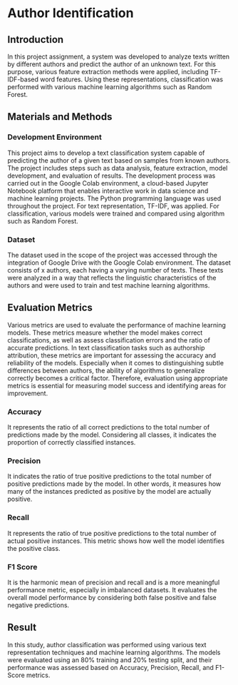 <h1> Author Identification </h1>

<h2>Introduction</h2>
In this project assignment, a system was developed to analyze texts written by different authors and predict the author of an unknown text.
For this purpose, various feature extraction methods were applied, including TF-IDF-based word features.
Using these representations, classification was performed with various machine learning algorithms such as Random Forest.

<h2> Materials and Methods </h2>

<h3>Development Environment</h3>

This project aims to develop a text classification system capable of predicting the author of a given text based on samples from known authors. 
The project includes steps such as data analysis, feature extraction, model development, and evaluation of results. 
The development process was carried out in the Google Colab environment, a cloud-based Jupyter Notebook platform that enables interactive work in data science and machine learning projects.
The Python programming language was used throughout the project. For text representation, TF-IDF, was applied.
For classification, various models were trained and compared using algorithm such as Random Forest.

<h3> Dataset </h3>
The dataset used in the scope of the project was accessed through the integration of Google Drive with the Google Colab environment. 
The dataset consists of x authors, each having a varying number of texts.
These texts were analyzed in a way that reflects the linguistic characteristics of the authors and were used to train and test machine learning algorithms.


<h2>Evaluation Metrics</h2>

Various metrics are used to evaluate the performance of machine learning models.
These metrics measure whether the model makes correct classifications, as well as assess classification errors and the ratio of accurate predictions. 
In text classification tasks such as authorship attribution, these metrics are important for assessing the accuracy and reliability of the models.
Especially when it comes to distinguishing subtle differences between authors, the ability of algorithms to generalize correctly becomes a critical factor.
Therefore, evaluation using appropriate metrics is essential for measuring model success and identifying areas for improvement.

<h3>Accuracy</h3>
It represents the ratio of all correct predictions to the total number of predictions made by the model. Considering all classes, it indicates the proportion of correctly classified instances.
<h3>Precision</h3>
It indicates the ratio of true positive predictions to the total number of positive predictions made by the model. In other words, it measures how many of the instances predicted as positive by the model are actually positive.
<h3>Recall</h3>
It represents the ratio of true positive predictions to the total number of actual positive instances. This metric shows how well the model identifies the positive class.
<h3>F1 Score</h3>
It is the harmonic mean of precision and recall and is a more meaningful performance metric, especially in imbalanced datasets. It evaluates the overall model performance by considering both false positive and false negative predictions.


<h2>Result</h2>

In this study, author classification was performed using various text representation techniques and machine learning algorithms.
The models were evaluated using an 80% training and 20% testing split, and their performance was assessed based on Accuracy, Precision, Recall, and F1-Score metrics.


